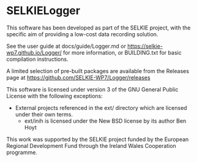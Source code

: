 # SELKIELogger

This software has been developed as part of the SELKIE project, with the specific aim of providing a low-cost data recording solution.

See the user guide at docs/guide/Logger.md or https://selkie-wp7.github.io/Logger/ for more information, or BUILDING.txt for basic compilation instructions.

A limited selection of pre-built packages are available from the Releases page at https://github.com/SELKIE-WP7/Logger/releases

This software is licensed under version 3 of the GNU General Public License with the following exceptions:

- External projects referenced in the ext/ directory which are licensed under their own terms.
  - ext/inih is licensed under the New BSD license by its author Ben Hoyt

This work was supported by the SELKIE project funded by the European Regional Development Fund through the Ireland Wales Cooperation programme.
